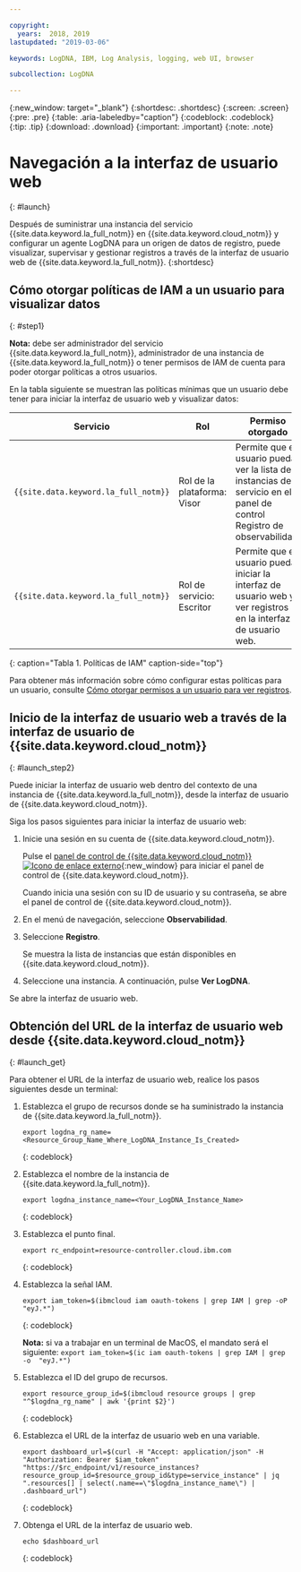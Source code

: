 ```yaml
---

copyright:
  years:  2018, 2019
lastupdated: "2019-03-06"

keywords: LogDNA, IBM, Log Analysis, logging, web UI, browser

subcollection: LogDNA

---
```


{:new_window: target="_blank"}
{:shortdesc: .shortdesc}
{:screen: .screen}
{:pre: .pre}
{:table: .aria-labeledby="caption"}
{:codeblock: .codeblock}
{:tip: .tip}
{:download: .download}
{:important: .important}
{:note: .note}

# Navegación a la interfaz de usuario web
{: #launch}

Después de suministrar una instancia del servicio {{site.data.keyword.la_full_notm}} en {{site.data.keyword.cloud_notm}} y configurar un agente LogDNA para un origen de datos de registro, puede visualizar, supervisar y gestionar registros a través de la interfaz de usuario web de {{site.data.keyword.la_full_notm}}.
{:shortdesc}


## Cómo otorgar políticas de IAM a un usuario para visualizar datos 
{: #step1}

**Nota:** debe ser administrador del servicio {{site.data.keyword.la_full_notm}}, administrador de una instancia de {{site.data.keyword.la_full_notm}} o tener permisos de IAM de cuenta para poder otorgar políticas a otros usuarios.

En la tabla siguiente se muestran las políticas mínimas que un usuario debe tener para iniciar la interfaz de usuario web y visualizar datos:

| Servicio                              | Rol                      | Permiso otorgado       |
|--------------------------------------|---------------------------|---------------------|
| `{{site.data.keyword.la_full_notm}}` | Rol de la plataforma: Visor     | Permite que el usuario pueda ver la lista de instancias de servicio en el panel de control Registro de observabilidad. |
| `{{site.data.keyword.la_full_notm}}` | Rol de servicio: Escritor      | Permite que el usuario pueda iniciar la interfaz de usuario web y ver registros en la interfaz de usuario web.    |
{: caption="Tabla 1. Políticas de IAM" caption-side="top"} 

Para obtener más información sobre cómo configurar estas políticas para un usuario, consulte [Cómo otorgar permisos a un usuario para ver registros](/docs/services/Log-Analysis-with-LogDNA?topic=LogDNA-work_iam#user_logdna).


## Inicio de la interfaz de usuario web a través de la interfaz de usuario de {{site.data.keyword.cloud_notm}}
{: #launch_step2}

Puede iniciar la interfaz de usuario web dentro del contexto de una instancia de {{site.data.keyword.la_full_notm}}, desde la interfaz de usuario de {{site.data.keyword.cloud_notm}}. 

Siga los pasos siguientes para iniciar la interfaz de usuario web:

1. Inicie una sesión en su cuenta de {{site.data.keyword.cloud_notm}}.

    Pulse el [panel de control de {{site.data.keyword.cloud_notm}} ![Icono de enlace externo](../../icons/launch-glyph.svg "Icono de enlace externo")](https://cloud.ibm.com/login){:new_window} para iniciar el panel de control de {{site.data.keyword.cloud_notm}}.

	Cuando inicia una sesión con su ID de usuario y su contraseña, se abre el panel de control de {{site.data.keyword.cloud_notm}}.

2. En el menú de navegación, seleccione **Observabilidad**. 

3. Seleccione **Registro**. 

    Se muestra la lista de instancias que están disponibles en {{site.data.keyword.cloud_notm}}.

4. Seleccione una instancia. A continuación, pulse **Ver LogDNA**.

Se abre la interfaz de usuario web.


## Obtención del URL de la interfaz de usuario web desde {{site.data.keyword.cloud_notm}}
{: #launch_get}

Para obtener el URL de la interfaz de usuario web, realice los pasos siguientes desde un terminal:

1. Establezca el grupo de recursos donde se ha suministrado la instancia de {{site.data.keyword.la_full_notm}}.

    ```
    export logdna_rg_name=<Resource_Group_Name_Where_LogDNA_Instance_Is_Created>
    ```
    {: codeblock}

2. Establezca el nombre de la instancia de {{site.data.keyword.la_full_notm}}.

    ```
    export logdna_instance_name=<Your_LogDNA_Instance_Name>
    ```
    {: codeblock}

3. Establezca el punto final.

    ```
    export rc_endpoint=resource-controller.cloud.ibm.com
    ```
    {: codeblock}

4. Establezca la señal IAM.

    ```
    export iam_token=$(ibmcloud iam oauth-tokens | grep IAM | grep -oP  "eyJ.*")
    ```
    {: codeblock}

    **Nota:** si va a trabajar en un terminal de MacOS, el mandato será el siguiente: `export iam_token=$(ic iam oauth-tokens | grep IAM | grep -o  "eyJ.*")`

5. Establezca el ID del grupo de recursos.

    ```
    export resource_group_id=$(ibmcloud resource groups | grep "^$logdna_rg_name" | awk '{print $2}')
    ```
    {: codeblock}

6. Establezca el URL de la interfaz de usuario web en una variable.

    ```
    export dashboard_url=$(curl -H "Accept: application/json" -H "Authorization: Bearer $iam_token" "https://$rc_endpoint/v1/resource_instances?resource_group_id=$resource_group_id&type=service_instance" | jq ".resources[] | select(.name==\"$logdna_instance_name\") | .dashboard_url")
    ```
    {: codeblock}

7. Obtenga el URL de la interfaz de usuario web.

    ```
    echo $dashboard_url
    ```
    {: codeblock}

    

